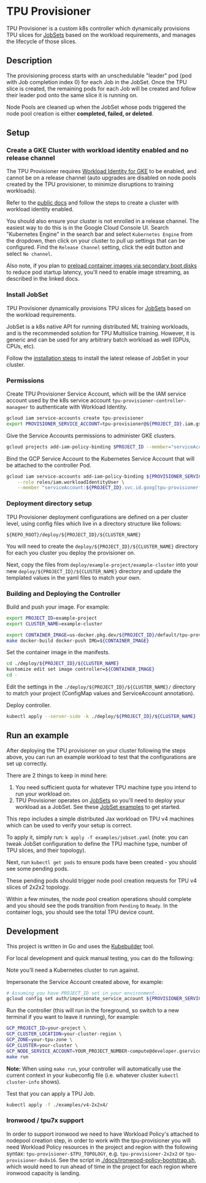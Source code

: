 # TPU Provisioner

TPU Provisioner is a custom k8s controller which dynamically provisions TPU slices for [JobSets](https://jobset.sigs.k8s.io) based on the workload requirements, and manages the lifecycle of those slices.

## Description

The provisioning process starts with an unschedulable "leader" pod (pod with Job completion index 0) for each Job in the
JobSet. Once the TPU slice is created, the remaining pods for each Job will be created and follow their leader pod
onto the same slice it is running on.

Node Pools are cleaned up when the JobSet whose pods triggered the node pool creation is either **completed, failed, or deleted**.

## Setup

### Create a GKE Cluster with workload identity enabled and no release channel

The TPU Provisioner requires [Workload Identity for GKE](https://cloud.google.com/kubernetes-engine/docs/how-to/workload-identity) to be enabled, and cannot be on a release channel (auto upgrades
are disabled on node pools created by the TPU provisioner, to minimize disruptions to training workloads).

Refer to the [public docs](https://cloud.google.com/kubernetes-engine/docs/how-to/workload-identity) and follow
the steps to create a cluster with workload identity enabled.

You should also ensure your cluster is not enrolled in a release channel. The easiest way to do this is in the Google
Cloud Console UI. Search "Kubernetes Engine" in the search bar and select `Kubernetes Engine` from the dropdown,
then click on your cluster to pull up settings that can be configured. Find the `Release Channel` setting, click the
edit button and select `No channel`.

Also note, if you plan to [preload container images via secondary boot disks](https://cloud.google.com/kubernetes-engine/docs/how-to/data-container-image-preloading#create-cluster-secondary-disk) to reduce pod startup latency, you'll
need to enable image streaming, as described in the linked docs.

### Install JobSet

TPU Provisioner dynamically provisions TPU slices for [JobSets](https://jobset.sigs.k8s.io) based on the workload
requirements. 

JobSet is a k8s native API
for running distributed ML training workloads, and is the recommended solution for TPU Multislice training. However, it
is generic and can be used for any arbitrary batch workload as well (GPUs, CPUs, etc). 

Follow the [installation steps](https://jobset.sigs.k8s.io/docs/installation/) to install the latest release of JobSet
in your cluster.

### Permissions

Create TPU Provisioner Service Account, which will be the IAM service account used by the
k8s service account `tpu-provisioner-controller-manageer` to authenticate with Workload Identity.

```sh
gcloud iam service-accounts create tpu-provisioner
export PROVISIONER_SERVICE_ACCOUNT=tpu-provisioner@${PROJECT_ID}.iam.gserviceaccount.com
```

Give the Service Accounts permissions to administer GKE clusters.

```bash
gcloud projects add-iam-policy-binding $PROJECT_ID --member="serviceAccount:${PROVISIONER_SERVICE_ACCOUNT}" --role='roles/container.clusterAdmin'
```

Bind the GCP Service Account to the Kubernetes Service Account that will be attached to the controller Pod.

```sh
gcloud iam service-accounts add-iam-policy-binding ${PROVISIONER_SERVICE_ACCOUNT} \
    --role roles/iam.workloadIdentityUser \
    --member "serviceAccount:${PROJECT_ID}.svc.id.goog[tpu-provisioner-system/tpu-provisioner-controller-manager]"
```

### Deployment directory setup

TPU Provisioner deployment configurations are defined on a per cluster level, using config files which live in
a directory structure like follows:

`${REPO_ROOT}/deploy/${PROJECT_ID}/${CLUSTER_NAME}`

You will need to create the `deploy/${PROJECT_ID}/${CLUSTER_NAME}` directory for each you cluster you deploy
the provisioner on.

Next, copy the files from `deploy/example-project/example-cluster` into your new `deploy/${PROJECT_ID}/${CLUSTER_NAME}`
directory and update the templated values in the yaml files to match your own.

### Building and Deploying the Controller

Build and push your image. For example:

```bash
export PROJECT_ID=example-project
export CLUSTER_NAME=example-cluster
```

```bash
export CONTAINER_IMAGE=us-docker.pkg.dev/${PROJECT_ID}/default/tpu-provisioner:$(git rev-parse --short HEAD)
make docker-build docker-push IMG=${CONTAINER_IMAGE}
```

Set the container image in the manifests.

```bash
cd ./deploy/${PROJECT_ID}/${CLUSTER_NAME}
kustomize edit set image controller=${CONTAINER_IMAGE}
cd -
```

Edit the settings in the `./deploy/${PROJECT_ID}/${CLUSTER_NAME}/` directory to match your project (ConfigMap values and ServiceAccount annotation).

Deploy controller.

```sh
kubectl apply --server-side -k ./deploy/${PROJECT_ID}/${CLUSTER_NAME}
```


## Run an example

After deploying the TPU provisioner on your cluster following the steps above, you can run an example workload to
test that the configurations are set up correctly.

There are 2 things to keep in mind here:

1. You need sufficient quota for whatever TPU machine type you intend to run your workload on.
2. TPU Provisioner operates on [JobSets](https://jobset.sigs.k8s.io) so you'll need to deploy your workload as a JobSet.
See these [JobSet examples](https://jobset.sigs.k8s.io/docs/tasks/) to get started.

This repo includes a simple distributed Jax workload on TPU v4 machines which can be used to verify
your setup is correct.

To apply it, simply run: `k apply -f examples/jobset.yaml` (note: you can tweak JobSet configuration
to define the TPU machine type, number of TPU slices, and their topology).

Next, run `kubectl get pods` to ensure pods have been created - you should see some pending pods.

These pending pods should trigger node pool creation requests for TPU v4 slices of 2x2x2 topology.

Within a few minutes, the node pool creation operations should complete and you should see the pods
transition from `Pending` to `Ready`. In the container logs, you should see the total TPU device count.

## Development

This project is written in Go and uses the [Kubebuilder](https://book.kubebuilder.io/) tool.

For local development and quick manual testing, you can do the following:

Note you’ll need a Kubernetes cluster to run against.

Impersonate the Service Account created above, for example:

```bash
# Assuming you have PROJECT_ID set in your environment...
gcloud config set auth/impersonate_service_account ${PROVISIONER_SERVICE_ACCOUNT}
```

Run the controller (this will run in the foreground, so switch to a new terminal if you want to leave it running), for example:

```bash
GCP_PROJECT_ID=your-project \
GCP_CLUSTER_LOCATION=your-cluster-region \
GCP_ZONE=your-tpu-zone \
GCP_CLUSTER=your-cluster \
GCP_NODE_SERVICE_ACCOUNT=YOUR_PROJECT_NUMBER-compute@developer.gserviceaccount.com \
make run
```

**Note:** When using `make run`, your controller will automatically use the current context in your kubeconfig file (i.e. whatever cluster `kubectl cluster-info` shows).

Test that you can apply a TPU Job.

```bash
kubectl apply -f ./examples/v4-2x2x4/
```


### Ironwood / tpu7x support

In order to support ironwood we need to have Workload Policy's attached to nodepool creation step, in order to work with the tpu-provisioner you will need Workload Policy resources in the project and region with the following syntax: `tpu-provisioner-$TPU_TOPOLOGY`, e.g. `tpu-provisioner-2x2x2` or `tpu-provisioner-8x8x16`. See the script in [./docs/ironwood-policy-bootstrap.sh](./docs/ironwood-policy-bootstrap.sh), which would need to run ahead of time in the project for each region where ironwood capacity is landing. 